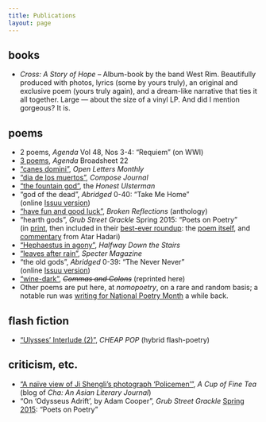 ```yaml
---
title: Publications
layout: page
---
```


## books

* <i>Cross: A Story of Hope</i> &ndash; Album-book by the band West Rim. Beautifully produced with photos, lyrics (some by yours truly), an original and exclusive poem (yours truly again), and a dream-like narrative that ties it all together. Large &mdash; about the size of a vinyl LP. And did I mention gorgeous? It is. 

## poems

* 2 poems, <i>Agenda</i> Vol 48, Nos 3-4: “Requiem” (on WWI)
* <a href="http://www.agendapoetry.co.uk/documents/Broadsheet22.pdf#zoom=100&amp;page=22">3 poems</a>, <i>Agenda</i> Broadsheet 22 
* <a href="http://www.openlettersmonthly.com/canes-domini/">“canes domini”</a>, <i>Open Letters Monthly</i>
* <a href="http://composejournal.com/articles/dia-de-los-muertos/">“dia de los muertos”</a>, <i>Compose Journal</i>
* <a href="http://humag.co/poetry/the-fountain-god">“the fountain god”</a>, the <i>Honest Ulsterman</i>
* “god of the dead”, <i>Abridged</i> 0-40: “Take Me Home”<br/>
(online <a href="http://online.fliphtml5.com/imuo/jycl/index.html#p=34">Issuu version</a>)
* <a href="https://www.smashwords.com/books/view/591957">“have fun and good luck”</a>, <i>Broken Reflections</i> (anthology)
* “hearth gods”, <i>Grub Street Grackle</i> Spring 2015: “Poets on Poetry”<br/>
(in <a href="https://www.kickstarter.com/projects/grackle/poets-on-poetry-spring-2015-edition-of-grub-street">print</a>, then included in their <a href="http://gracklerag.com/what-are-the-best-things-ever-grackled/">best-ever roundup</a>: the <a href="http://gracklerag.com/hearth-gods/">poem itself</a>, and <a href="http://gracklerag.com/atar-hadari-on-daniel-a-nicholls/">commentary</a> from Atar Hadari)
* <a href="http://www.halfwaydownthestairs.net/index.php?action=view&amp;id=393">“Hephaestus in agony”</a>, <i>Halfway Down the Stairs</i>
* <a href="http://www.spectermagazine.com/twenty/nicholls/">“leaves after rain”</a>, <i>Specter Magazine</i>
* “the old gods”, <i>Abridged</i> 0-39: “The Never Never”<br/>(online <a href="http://issuu.com/abridged/docs/abridged_thenevernever_web/6">Issuu version</a>)
* <a href="http://nomopoetry.tumblr.com/post/63899757601/wine-dark">“wine-dark”</a>, <i><strike>Commas and Colons</strike></i> (reprinted here) 
* Other poems are put here, at <i>nomopoetry</i>, on a rare and random basis; a notable run was <a href="http://nomopoetry.tumblr.com/tagged/National-Poetry-Month">writing for National Poetry Month</a> a while back.

## flash fiction

* <a href="http://www.cheappoplit.com/home/2014/9/24/ulysses-interlude-2-daniel-a-nicholls">“Ulysses’ Interlude (2)”</a>, <i>CHEAP POP</i> (hybrid flash-poetry)

## criticism, etc.

* <a href="http://finecha.wordpress.com/2011/10/04/ji-shengli/">“A naïve view of Ji Shengli’s photograph ‘Policemen’”</a>, <i>A Cup of Fine Tea</i> (blog of <i>Cha: An Asian Literary Journal</i>)
* “On ‘Odysseus Adrift’, by Adam Cooper”, <i>Grub Street Grackle</i> <a href="https://www.kickstarter.com/projects/grackle/poets-on-poetry-spring-2015-edition-of-grub-street">Spring 2015</a>: “Poets on Poetry”
